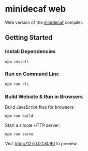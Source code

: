 # minidecaf web

Web version of the [minidecaf](https://github.com/decaf-lang/minidecaf) compiler.

## Getting Started

### Install Dependencies

```sh
npm install
```

### Run on Command Line

```sh
npm run cli
```

### Build Website & Run in Browsers

Build JavaScript files for browsers:

```sh
npm run build
```

Start a simple HTTP server:

```sh
npm run serve
```

Visit http://127.0.0.1:8080 to preview.
